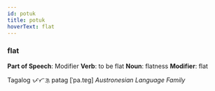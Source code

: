 ```yaml
---
id: potuk
title: potuk
hoverText: flat
---
```


### flat

**Part of Speech**: Modifier
**Verb**: to be flat
**Noun**: flatness
**Modifier**: flat

Tagalog ᜉᜆᜄ᜔ patag [ˈpa.tɐɡ]
*Austronesian Language Family*